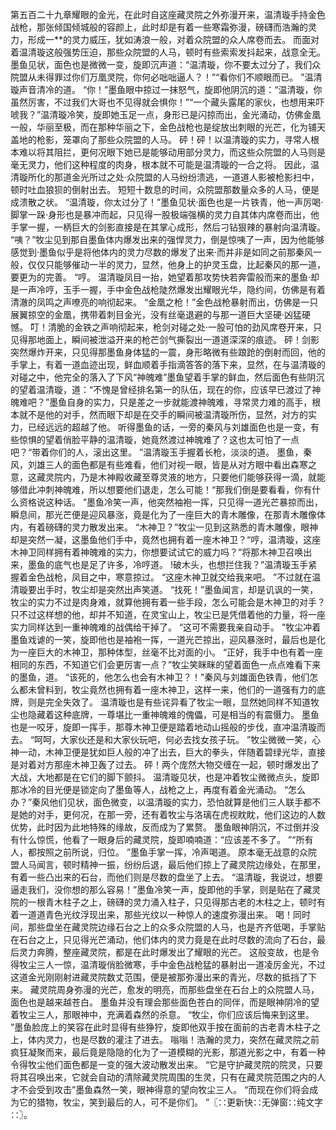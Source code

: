 第五百二十九章耀眼的金光，在此时自这座藏灵院之外弥漫开来，温清璇手持金色战枪，那张倾国倾城般的容颜上，此时却是有着一些寒霜弥漫，磅礴而浩瀚的灵力，形成一**的灵力威压，犹如涛浪一般，对着众院盟的众人席卷而去。
而面对着温清璇这般强势压迫，那些众院盟的人马，顿时有些索索发抖起来，战意全无。
墨鱼见状，面色也是微微一变，旋即沉声道：“温清璇，你不要太过分了，我们众院盟从未得罪过你们万凰灵院，你何必咄咄逼人？！”“看你们不顺眼而已。
”温清璇声音清冷的道。
“你！”墨鱼眼中掠过一抹怒气，旋即他阴沉的道：“温清璇，你虽然厉害，不过我们大哥也不见得就会惧你！”“一个藏头露尾的家伙，也想用来吓唬我？”温清璇冷笑，旋即她玉足一点，身形已是闪掠而出，金光涌动，仿佛金凰一般，华丽至极，而在那种华丽之下，金色战枪也是绽放出刺眼的光芒，化为铺天盖地的枪影，笼罩向了那些众院盟的人马。
砰！砰！以温清璇的实力，寻常人根本难以将其阻拦，更何况眼下她已是能够动用部分灵力，而这些众院盟的人马则是毫无灵力，他们这种程度的肉身，根本就不可能是温清璇的一合之将。
因此，温清璇所化的那道金光所过之处·众院盟的人马纷纷溃逃，一道道人影被枪影扫中，顿时吐血狼狈的倒射出去。
短短十数息的时间，众院盟那数量众多的人马，便是成溃散之状。
“温清璇，你太过分了！”墨鱼见状·面色也是一片铁青，他一声厉喝·脚掌一跺·身形也是暴冲而起，只见得一股极端强横的灵力自其体内席卷而出，他手掌一握，一柄巨大的剑影直接是在其掌心成形，然后刁钻狠辣的暴射向温清璇。
“咦？”牧尘见到那自墨鱼体内爆发出来的强悍灵力，倒是惊咦了一声，因为他能够感觉到·墨鱼似乎是将他体内的灵力尽数的爆发了出来·而并非是如同之前那秦风一般，仅仅只能够催动一半的灵力，显然，他身上的护灵玉盘，比起秦风的那一道，要更为的完善。
“哼。
温清璇凤目一抬，她望着那攻势快若奔雷般而来的墨鱼·却是一声冷哼，玉手一握，手中金色战枪陡然爆发出耀眼光华，隐约间，仿佛是有着清澈的凤鸣之声嘹亮的响彻起来。
“金凰之枪！”金色战枪暴射而出，仿佛是一只展翼掠空的金凰，携带着刺目金光，没有丝毫退避的与那一道巨大坚硬·凶猛硬憾。
叮！清脆的金铁之声响彻起来，枪剑对碰之处·一股可怕的劲风席卷开来，只见得那地面上，瞬间被泄溢开来的枪芒剑气撕裂出一道道深深的痕迹。
砰！剑影突然爆炸开来，只见得那墨鱼身体猛的一震，身形略微有些踉跄的倒射而回，他的手掌上，有着一道血迹出现，鲜血顺着手指滴答答的落下来，显然，在与温清璇的对碰之中，他完全的落入了下风“神魄难”墨鱼望着手掌的鲜血，然后面色有些阴沉的望着温清璇，道：“不愧是曾经排名第一的队伍，现在的你，应该早已渡过了神魄难吧？”墨鱼自身的实力，只是差之一步就能渡神魄难，寻常灵力难的高手，根本就不是他的对手，然而眼下却是在交手的瞬间被温清璇所伤，显然，对方的实力，已经远远的超越了他。
听得墨鱼的话，一旁的秦风与刘雄面色也是一变，有些惊惧的望着俏脸平静的温清璇，她竟然渡过神魄难了？这也太可怕了一点吧？“带着你们的人，滚出这里。
”温清璇玉手握着长枪，淡淡的道。
墨鱼，秦风，刘雄三人的面色都是有些难看，他们对视一眼，皆是从对方眼中看出森寒之意，这藏灵院内，乃是木神殿收藏至尊灵液的地方，只要他们能够获得一滴，就能够借此冲刺神魄难，所以想要他们退走，怎么可能！“那我们倒是要看看，你有什么资格说这种话。
”墨鱼冷笑一声，他突然袖袍一挥，只见得一道光芒暴掠而出，瞬息间，那光芒便是迎风暴涨，竟是化为了一座巨大的青木雕像，在那青木雕像体内，有着磅礴的灵力散发出来。
“木神卫？”牧尘一见到这熟悉的青木雕像，眼神却是突然一凝，这墨鱼他们手中，竟然也拥有着一座木神卫？“哼，温清璇，这座木神卫同样拥有着神魄难的实力，你想要试试它的威力吗？”将那木神卫召唤出来，墨鱼的底气也是足了许多，冷哼道。
!破木头，也想拦住我？”温清璇玉手紧握着金色战枪，凤目之中，寒意掠过。
“这座木神卫就交给我来吧。
”不过就在温清璇要出手时，牧尘却是突然出声笑道。
“找死！”墨鱼闻言，却是讥讽的一笑，牧尘的实力不过是肉身难，就算他拥有着一些手段，怎么可能会是木神卫的对手？只不过这样想的他，却并不知道，在灵宝山上，牧尘已是凭借着他的力量，将一座实力同样达到一重神魄难的战偶给干掉了。
“这可不需要我亲自动手。
”牧尘冲着墨鱼戏谑的一笑，旋即他也是袖袍一挥，一道光芒掠出，迎风暴涨时，最后也是化为一座巨大的木神卫，那种体型，丝毫不比对面的小。
“正好，我手中也有着一座相同的东西，不知道它们会更厉害一点？”牧尘笑眯眯的望着面色一点点难看下来的墨鱼，道。
“该死的，他怎么也会有木神卫？！”秦风与刘雄面色铁青，他们怎么都未曾料到，牧尘竟然也拥有着一座木神卫，这样一来，他们的一道强有力的底牌，则是完全失效了。
温清璇也是有些诧异看了牧尘一眼，显然她同样不知道牧尘也隐藏着这种底牌，一尊堪比一重神魄难的傀儡，可是相当的有震慑力。
墨鱼也是一咬牙，旋即一挥手，那尊木神卫便是踏着地动山摇般的步伐，直冲温清璇而去。
“呵呵，大家伙还是和大家伙玩吧，何必去找女孩子玩。
”牧尘微微一笑，心神一动，木神卫便是犹如巨人般的冲了出去，巨大的拳头，伴随着碧绿光华，直接是对着对方那座木神卫轰了过去。
砰！两个庞然大物交缠在一起，顿时爆发出了大战，大地都是在它们的脚下颤抖。
温清璇见状，也是冲着牧尘微微点头，旋即那冰冷的目光便是锁定向了墨鱼等人，战枪之上，再度有着金光涌动。
“怎么办？”秦风他们见状，面色微变，以温清璇的实力，恐怕就算是他们三人联手都不是她的对手，更何况，在那一旁，还有着牧尘与洛璃在虎视眈眈，他们这边的人数优势，此时因为此地特殊的缘故，反而成为了累赘。
墨鱼眼神阴沉，不过倒并没有什么惊慌，他看了一眼身后的藏灵院，旋即喃喃道：“应该差不多了。
”“所有人，都按照之前所说，归位。
”墨鱼手掌一挥，冷声喝道。
原本毫无战意的众院盟人马闻言，顿时精神一振，纷纷后退，最后他们掠上了藏灵院边缘处，在那里，有着一些凸出来的石台，而他们则是尽数的盘坐了上去。
“温清璇，我说过，想要逼走我们，没你想的那么容易！”墨鱼冷笑一声，旋即他的手掌，则是贴在了藏灵院的一根青木柱子之上，磅礴的灵力涌入柱子，只见得那古老的木柱之上，顿时有着一道道青色光纹浮现出来，那些光纹以一种惊人的速度弥漫出来。
喝！同时间，那些盘坐在藏灵院边缘石台之上的众多众院盟的人马，也是齐齐低喝，手掌贴在石台之上，只见得光芒涌动，他们体内的灵力竟是在此时尽数的流向了石台，最后灵力奔腾，整座藏灵院，都是在此时爆发出了耀眼的光芒。
这般变故，也是令得牧尘三人一惊，温清璇俏脸微寒，手中金色战枪猛的暴射出一道凌厉金光，不过这道金光刚刚射进藏灵院数丈范围，便是被那弥漫出来的青光，尽数的抵挡了下来。
藏灵院周身弥漫的光芒，愈发的明亮，而那些盘坐在石台上的众院盟人马，面色也是越来越苍白。
墨鱼并没有理会那些面色苍白的同伴，而是眼神阴冷的望着牧尘三人，那眼神中，充满着森然的杀意。
“牧尘，你们应该后悔来到这里。
”墨鱼脸庞上的笑容在此时显得有些狰狞，旋即他双手按在面前的古老青木柱子之上，体内灵力，也是尽数的灌注了进去。
嗡嗡！浩瀚的灵力，突然在藏灵院之前疯狂凝聚而来，最后竟是隐隐的化为了一道模糊的光影，那道光影之中，有着一种令得牧尘他们面色都是一变的强大波动散发出来。
“它是守护藏灵院的院灵，只要将其召唤出来，它就会自动的清除藏灵院周围的生灵，只有在藏灵院范围之内的人才不会受到攻击”墨鱼森然一笑，眼神得意的望向牧尘三人。
“而现在你们将会成为它的猎物，牧尘，笑到最后的人，可不是你们。
”〖∷更新快∷无弹窗∷纯文字∷〗。
